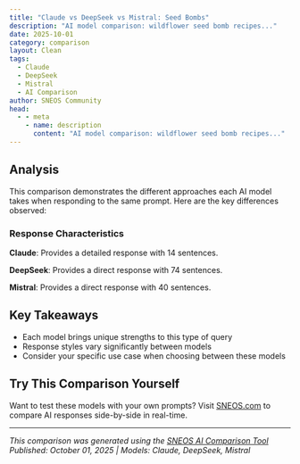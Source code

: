 ```yaml
---
title: "Claude vs DeepSeek vs Mistral: Seed Bombs"
description: "AI model comparison: wildflower seed bomb recipes..."
date: 2025-10-01
category: comparison
layout: Clean
tags:
  - Claude
  - DeepSeek
  - Mistral
  - AI Comparison
author: SNEOS Community
head:
  - - meta
    - name: description
      content: "AI model comparison: wildflower seed bomb recipes..."
---
```


<ChatComparison
  title="Claude vs DeepSeek vs Mistral: Seed Bombs"
  prompt="wildflower seed bomb recipes"
  :responses='{
    "Claude": "# DIY Wildflower Seed Bomb Recipes\n\nSeed bombs are a fun, eco-friendly way to spread wildflowers in suitable areas. Here are several effective recipes:\n\n## Basic Clay Recipe\n**Ingredients:**\n- 5 parts red clay powder\n- 3 parts compost or potting soil\n- 1 part native wildflower seeds\n- Water (as needed)\n\n**Instructions:**\n1. Mix dry ingredients in a bowl\n2. Gradually add water until mixture holds together\n3. Roll into walnut-sized balls\n4. Let dry for 24-48 hours\n\n## Paper Pulp Version\n**Ingredients:**\n- Shredded newspaper or paper towels\n- Native wildflower seeds\n- Compost\n- Water\n\n**Instructions:**\n1. Soak paper in water for 2 hours\n2. Blend into pulp\n3. Mix with equal parts compost and seeds\n4. Form balls and air dry\n\n## No-Clay Recipe\n**Ingredients:**\n- 3 parts potting soil\n- 1 part flour\n- 1 part wildflower seeds\n- Water\n\n**Instructions:**\n1. Mix dry ingredients\n2. Add water slowly until moldable\n3. Shape into balls\n4. Dry completely before use\n\n## Important Tips\n\n- **Use native species** appropriate for your region\n- **Get permission** before throwing on private property\n- **Best timing**: Fall or early spring planting\n- **Choose appropriate locations**: Disturbed soil, vacant lots, roadside areas (where legal)\n- **Storage**: Keep dried seed bombs in a cool, dry place\n\n## Recommended Native Wildflower Mixes\n- **Eastern US**: Black-eyed Susan, Purple Coneflower, Wild Bergamot\n- **Western US**: California Poppy, Lupine, Indian Paintbrush\n- **General**: Cosmos, Zinnias, Sunflowers (though these aren\u0027t native everywhere)\n\nWould you like specific native plant recommendations for your region?",
    "DeepSeek": "Of course! Making wildflower seed bombs is a fun, easy, and rewarding project for all ages. They are a fantastic way to guerilla garden, beautify neglected spaces, or simply plant in your own yard in a creative way.\n\nHere are a few classic and effective wildflower seed bomb recipes, from the simplest to the most durable.\n\n---\n\n### **A Crucial First Step: Choosing the Right Seeds**\n\nThis is the most important part for ecological success!\n*   **Go Native:** Choose a mix of native wildflowers for your region. These are adapted to your local climate, require less water, and are most beneficial to local pollinators (bees, butterflies) and birds.\n*   **Avoid Invasives:** Do not use invasive species or non-native ornamental flowers that can escape and harm local ecosystems.\n*   **Source Responsibly:** Buy from a reputable native seed supplier.\n*   **Consider the Site:** Is it sunny or shady? Dry or wet? Choose a seed mix that matches the conditions where you\u0027ll be throwing your bombs.\n\n---\n\n### **Recipe 1: The Classic Clay Seed Bomb (The Fukuoka Method)**\n\nThis is the most common and durable recipe. The clay protects the seeds from birds and wind until rain dissolves the bomb.\n\n**Ingredients:**\n*   1 part native wildflower seeds\n*   3 parts clay (powdered red or brown pottery clay is ideal, available at craft stores)\n*   5 parts compost or potting soil (sifted to remove large chunks)\n*   Water (as needed)\n\n**Instructions:**\n1.  **Mix Dry Ingredients:** In a large bowl, combine the seeds, clay powder, and compost. Mix thoroughly so the seeds are evenly distributed.\n2.  **Add Water Slowly:** Slowly add water a little at a time, mixing with your hands. You want a consistency like Play-Doh or cookie dough\u2014moldable but not soggy.\n3.  **Form the Bombs:** Pinch off small amounts of the mixture and roll them into firm, marble-sized balls. Don\u0027t make them too big, or they might not break down easily.\n4.  **Dry:** Place the finished seed bombs on a tray lined with newspaper or parchment paper. Let them air dry for 24-48 hours in a well-ventilated area until they are completely hard.\n\n**Why it works:** The clay shell hardens, making the bomb easy to throw and protecting the seeds. The compost provides immediate nutrients for the seedlings once the clay dissolves in the rain.\n\n---\n\n### **Recipe 2: The Simple Paper Seed Bomb (Great for Kids)**\n\nThis method uses recycled paper and is less messy. The paper acts as the carrier and mulch for the seeds.\n\n**Ingredients:**\n*   Colored construction paper or egg cartons (non-glossy, avoid plastic-lined)\n*   Native wildflower seeds\n*   Water\n*   Blender (or a bowl for hand-mashing)\n*   Cookie cutters (optional)\n*   Screen or colander\n\n**Instructions:**\n1.  **Tear \u0026 Soak:** Tear the paper into small pieces (about 1-inch squares). Place them in a bowl and cover with warm water. Soak for at least 30 minutes, or overnight.\n2.  **Blend into Pulp:** Transfer the soaked paper to a blender. Blend until it becomes a smooth, pulpy slurry. Add a generous pinch of seeds and pulse just a few times to mix (don\u0027t blend them into oblivion!).\n3.  **Drain the Pulp:** Pour the pulp into a colander or over a screen and press out the excess water.\n4.  **Form Shapes:** You can either:\n    *   **Scoop and Squeeze:** Take a small handful of pulp, squeeze out more water, and form it into a small ball or a flat disc.\n    *   **Use Cookie Cutters:** Place cookie cutters on a towel, fill them with pulp, and press down firmly to remove water.\n5.  **Dry Completely:** Let your paper seed bombs dry completely for a day or two. They will shrink and harden as they dry.\n\n**Why it works:** The paper pulp holds the seeds and, when wet, provides a moist environment for them to germinate. It\u0027s a fantastic recycling project.\n\n---\n\n### **Recipe 3: The \u0022Flinging Dough\u0022 Seed Bomb (No-Dry Method)**\n\nThis is a great, immediate-use recipe. You don\u0027t have to wait for them to dry; you can use them right away as a \u0022dough.\u0022\n\n**Ingredients:**\n*   2 parts potting soil or compost\n*   1 part flour (all-purpose or natural clay)\n*   Enough water to make a thick, sticky dough\n*   1 part native wildflower seeds\n\n**Instructions:**\n1.  **Make the Dough:** In a bowl, mix the soil and flour. Slowly add water and mix with your hands until a thick, sticky dough forms.\n2.  **Add Seeds:** Gently knead the seeds into the dough until they are evenly distributed.\n3.  **Form \u0026 Fling:** Break off small pieces and roll them into balls. These won\u0027t be as sturdy as clay bombs, but they are ready to be thrown or placed in your desired spot immediately.\n\n**Why it works:** The flour and water create a simple binder that holds the seed bomb together just long enough to get it to its destination. The soil provides the growing medium.\n\n---\n\n### **How to Use Your Seed Bombs**\n\n*   **Timing is Everything:** The best time to \u0022bomb\u0022 is in the spring or fall, coinciding with natural rainy seasons.\n*   **Aim for Bare Ground:** Throw your seed bombs onto disturbed, bare soil. They won\u0027t be as successful in thick, established lawns.\n*   **Don\u0027t Bury Them:** Just toss them and let nature do the work. The whole point is that they will break down with rain.\n*   **Guerrilla Gardening:** Toss them into vacant lots, roadside ditches (with care), or other neglected urban spaces to spread beauty. **(Always get permission if you\u0027re unsure about the land.)**\n\n### **Tips for Success**\n\n*   **Label Them:** If you make different mixes (e.g., \u0022Sunny Mix,\u0022 \u0022Shade Mix\u0022), store them in labeled paper bags or jars.\n*   **Storage:** Keep dried seed bombs in a cool, dry place until you\u0027re ready to use them.\n*   **Patience:** Nature works on its own schedule. It might take a few weeks for the seeds to germinate after a good rain.\n\nHappy bomb making",
    "Mistral": "Wildflower seed bombs are a fun and eco-friendly way to spread native wildflowers. Here are a few simple recipes to create your own seed bombs:\n\n### Recipe 1: Clay and Soil Seed Bombs\n\n**Ingredients:**\n- 1 part wildflower seeds (native to your area)\n- 3 parts red clay powder\n- 5 parts compost or potting soil\n- Water\n\n**Instructions:**\n1. Mix the wildflower seeds, red clay powder, and compost or potting soil in a large bowl.\n2. Slowly add water while mixing until the mixture reaches a consistency similar to cookie dough.\n3. Roll the mixture into small balls, about the size of a marble.\n4. Place the seed bombs on a tray lined with parchment paper and let them dry for 24-48 hours.\n5. Once dry, store them in a cool, dry place until ready to use.\n\n### Recipe 2: Paper Pulp Seed Bombs\n\n**Ingredients:**\n- 1 part wildflower seeds\n- 2 parts shredded paper (newspaper or recycled paper)\n- Water\n\n**Instructions:**\n1. Soak the shredded paper in water for a few hours until it becomes soft and pulpy.\n2. Blend the paper pulp in a blender until smooth.\n3. Squeeze out excess water from the pulp.\n4. Mix the wildflower seeds into the paper pulp.\n5. Form the mixture into small balls and let them dry for 24-48 hours.\n6. Once dry, store them in a cool, dry place until ready to use.\n\n### Recipe 3: Coconut Coir Seed Bombs\n\n**Ingredients:**\n- 1 part wildflower seeds\n- 3 parts coconut coir (rehydrated)\n- 2 parts compost or potting soil\n- Water\n\n**Instructions:**\n1. Rehydrate the coconut coir by soaking it in water until it expands.\n2. Mix the wildflower seeds, rehydrated coconut coir, and compost or potting soil in a large bowl.\n3. Slowly add water while mixing until the mixture reaches a consistency similar to cookie dough.\n4. Roll the mixture into small balls, about the size of a marble.\n5. Place the seed bombs on a tray lined with parchment paper and let them dry for 24-48 hours.\n6. Once dry, store them in a cool, dry place until ready to use.\n\n### Tips for Using Seed Bombs:\n- Choose wildflower seeds that are native to your area to ensure they will thrive and support local pollinators.\n- Toss the seed bombs in areas where you want wildflowers to grow, such as vacant lots, meadows, or along trails.\n- Make sure to toss them during the appropriate planting season for your region.\n- Avoid areas with heavy foot traffic or where mowing is frequent.\n\nEnjoy spreading beauty and biodiversity with your homemade seed bombs!"
  }'
  published-date="18:28"
/>

## Analysis

This comparison demonstrates the different approaches each AI model takes when responding to the same prompt. Here are the key differences observed:

### Response Characteristics

**Claude**: Provides a detailed response with 14 sentences. 

**DeepSeek**: Provides a direct response with 74 sentences. 

**Mistral**: Provides a direct response with 40 sentences. 

## Key Takeaways

- Each model brings unique strengths to this type of query
- Response styles vary significantly between models
- Consider your specific use case when choosing between these models

## Try This Comparison Yourself

Want to test these models with your own prompts? Visit [SNEOS.com](https://sneos.com) to compare AI responses side-by-side in real-time.

---

*This comparison was generated using the [SNEOS AI Comparison Tool](https://sneos.com)*
*Published: October 01, 2025 | Models: Claude, DeepSeek, Mistral*
